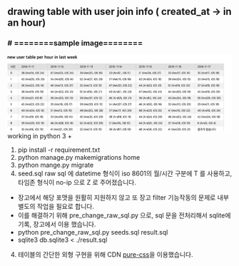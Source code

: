 ## drawing table with user join info ( created_at -> in an hour)

### \# ========sample image========
![sample_image](https://github.com/novelview9/django_table/blob/master/sample/sample.png)
 working in python 3 +   
 
1. pip install -r requirement.txt
2. python manage.py makemigrations home
3. python mange.py migrate
4. seed.sql raw sql 에 datetime 형식이 iso 8601의 월/시간 구분에 T 를 사용하고, 타임존 형식이 no-ip 으로 Z 로 주어졌습니다.  
  * 장고에서 해당 포맷을 원활히 지원하지 않고 또 장고 filter 기능작동의 문제로 내부 별도의 작업을 필요로 합니다.
  * 이를 해결하기  위해 pre_change_raw_sql.py 으로, sql 문을 전처리해서 sqlite에 기록, 장고에서 이용 했습니다.
  * python pre_change_raw_sql.py seeds.sql result.sql
  * sqlite3 db.sqlite3 < ./result.sql  

4. 테이블의 간단한 외형 구현을 위해 CDN [pure-css](http://yui.yahooapis.com/pure/0.6.0/pure-min.css)을 이용했습니다.
